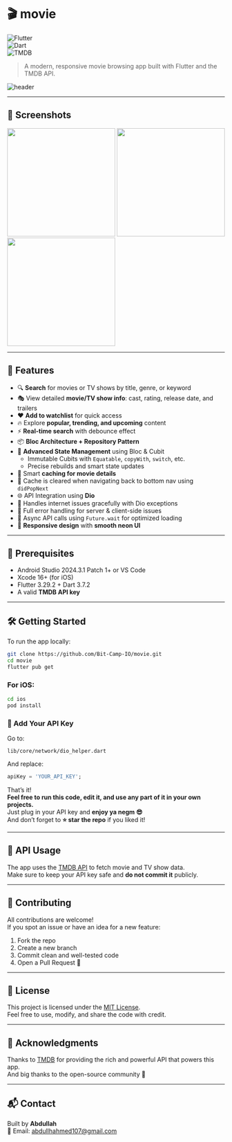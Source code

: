 
# 🎬 movie

![Flutter](https://img.shields.io/badge/Flutter-3.29.2-blue?logo=flutter)  
![Dart](https://img.shields.io/badge/Dart-3.7.2-blue?logo=dart)  
![TMDB](https://img.shields.io/badge/API-TMDB-green?logo=themoviedatabase)

> A modern, responsive movie browsing app built with Flutter and the TMDB API.

![header](screenshots/header.png)

---

## 📸 Screenshots

<p float="left">
  <img src="screenshots/home.png" width="250"/>
  <img src="screenshots/details.png" width="250"/>
  <img src="screenshots/search.png" width="250"/>
</p>

---

## 🚀 Features

- 🔍 **Search** for movies or TV shows by title, genre, or keyword  
- 🎭 View detailed **movie/TV show info**: cast, rating, release date, and trailers  
- ❤️ **Add to watchlist** for quick access  
- 🔥 Explore **popular, trending, and upcoming** content  
- ⚡️ **Real-time search** with debounce effect  
- 📦 **Bloc Architecture + Repository Pattern**  
- 🎯 **Advanced State Management** using Bloc & Cubit  
  - Immutable Cubits with `Equatable`, `copyWith`, `switch`, etc.  
  - Precise rebuilds and smart state updates  
- 💾 Smart **caching for movie details**  
- 🧠 Cache is cleared when navigating back to bottom nav using `didPopNext`  
- 🌐 API Integration using **Dio**  
- 📶 Handles internet issues gracefully with Dio exceptions  
- 🧪 Full error handling for server & client-side issues  
- 🔁 Async API calls using `Future.wait` for optimized loading  
- 📱 **Responsive design** with **smooth neon UI**

---

## 🧰 Prerequisites

- Android Studio 2024.3.1 Patch 1+ or VS Code  
- Xcode 16+ (for iOS)  
- Flutter 3.29.2 + Dart 3.7.2  
- A valid **TMDB API key**

---

## 🛠 Getting Started

To run the app locally:

```bash
git clone https://github.com/Bit-Camp-IO/movie.git
cd movie
flutter pub get
```

### For iOS:

```bash
cd ios
pod install
```

### 🔑 Add Your API Key

Go to:

```
lib/core/network/dio_helper.dart
```

And replace:

```dart
apiKey = 'YOUR_API_KEY';
```

That’s it!  
**Feel free to run this code, edit it, and use any part of it in your own projects.**  
Just plug in your API key and **enjoy ya negm 😎**  
And don’t forget to **⭐️ star the repo** if you liked it!

---

## 🔌 API Usage

The app uses the [TMDB API](https://www.themoviedb.org/) to fetch movie and TV show data.  
Make sure to keep your API key safe and **do not commit it** publicly.

---

## 🤝 Contributing

All contributions are welcome!  
If you spot an issue or have an idea for a new feature:

1. Fork the repo  
2. Create a new branch  
3. Commit clean and well-tested code  
4. Open a Pull Request 🚀

---

## 📄 License

This project is licensed under the [MIT License](LICENSE).  
Feel free to use, modify, and share the code with credit.

---

## 🙏 Acknowledgments

Thanks to [TMDB](https://www.themoviedb.org/) for providing the rich and powerful API that powers this app.  
And big thanks to the open-source community 💙

---


## 📬 Contact

Built by **Abdullah**  
📧 Email: [abdullhahmed107@gmail.com](mailto:abdullhahmed107@gmail.com)

